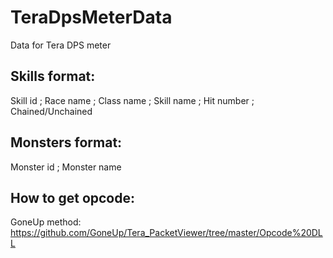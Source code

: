 # TeraDpsMeterData
Data for Tera DPS meter

Skills format:
--------------------
Skill id ; Race name ; Class name ; Skill name ; Hit number ; Chained/Unchained

Monsters format:
-------------------
Monster id ; Monster name

How to get opcode:
--------------------
GoneUp method: https://github.com/GoneUp/Tera_PacketViewer/tree/master/Opcode%20DLL

